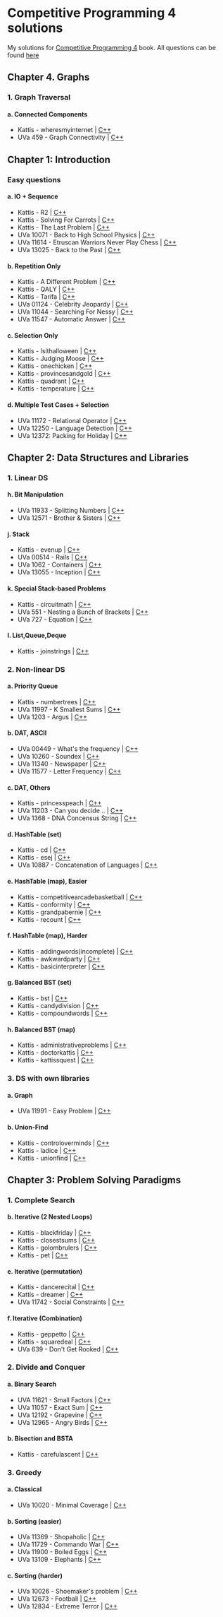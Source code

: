 # Competitive Programming 4 solutions
My solutions for [Competitive Programming 4](https://cpbook.net) book. All questions can be found [here](https://cpbook.net/methodstosolve)
## Chapter 4. Graphs
### 1. Graph Traversal
#### a. Connected Components
* Kattis - wheresmyinternet | [C++](./Chapter%204.%20Graphs/1.%20Graph%20Traversal/a.%20Connected%20Components/Kattis%20-%20wheresmyinternet.cpp)
* UVa 459 - Graph Connectivity | [C++](./Chapter%204.%20Graphs/1.%20Graph%20Traversal/a.%20Connected%20Components/UVa%20459%20-%20Graph%20Connectivity.cpp)


## Chapter 1: Introduction
### Easy questions
#### a. IO + Sequence
* Kattis - R2 | [C++](./Chapter%201:%20Introduction/Easy%20questions/a.%20IO%20+%20Sequence/Kattis%20-%20R2.cpp)
* Kattis - Solving For Carrots | [C++](./Chapter%201:%20Introduction/Easy%20questions/a.%20IO%20+%20Sequence/Kattis%20-%20Solving%20For%20Carrots.cpp)
* Kattis - The Last Problem | [C++](./Chapter%201:%20Introduction/Easy%20questions/a.%20IO%20+%20Sequence/Kattis%20-%20The%20Last%20Problem.cpp)
* UVa 10071 - Back to High School Physics | [C++](./Chapter%201:%20Introduction/Easy%20questions/a.%20IO%20+%20Sequence/UVa%2010071%20-%20Back%20to%20High%20School%20Physics.cpp)
* UVa 11614 - Etruscan Warriors Never Play Chess | [C++](./Chapter%201:%20Introduction/Easy%20questions/a.%20IO%20+%20Sequence/UVa%2011614%20-%20Etruscan%20Warriors%20Never%20Play%20Chess.cpp)
* UVa 13025 - Back to the Past | [C++](./Chapter%201:%20Introduction/Easy%20questions/a.%20IO%20+%20Sequence/UVa%2013025%20-%20Back%20to%20the%20Past.cpp)
#### b. Repetition Only
* Kattis - A Different Problem | [C++](./Chapter%201:%20Introduction/Easy%20questions/b.%20Repetition%20Only/Kattis%20-%20A%20Different%20Problem.cpp)
* Kattis - QALY | [C++](./Chapter%201:%20Introduction/Easy%20questions/b.%20Repetition%20Only/Kattis%20-%20QALY.cpp)
* Kattis - Tarifa | [C++](./Chapter%201:%20Introduction/Easy%20questions/b.%20Repetition%20Only/Kattis%20-%20Tarifa.cpp)
* UVa 01124 - Celebrity Jeopardy | [C++](./Chapter%201:%20Introduction/Easy%20questions/b.%20Repetition%20Only/UVa%2001124%20-%20Celebrity%20Jeopardy.cpp)
* UVa 11044 - Searching For Nessy | [C++](./Chapter%201:%20Introduction/Easy%20questions/b.%20Repetition%20Only/UVa%2011044%20-%20Searching%20For%20Nessy.cpp)
* UVa 11547 - Automatic Answer | [C++](./Chapter%201:%20Introduction/Easy%20questions/b.%20Repetition%20Only/UVa%2011547%20-%20Automatic%20Answer.cpp)
#### c. Selection Only
* Kattis - Isithalloween | [C++](./Chapter%201:%20Introduction/Easy%20questions/c.%20Selection%20Only/Kattis%20-%20Isithalloween.cpp)
* Kattis - Judging Moose | [C++](./Chapter%201:%20Introduction/Easy%20questions/c.%20Selection%20Only/Kattis%20-%20Judging%20Moose.cpp)
* Kattis - onechicken | [C++](./Chapter%201:%20Introduction/Easy%20questions/c.%20Selection%20Only/Kattis%20-%20onechicken.cpp)
* Kattis - provincesandgold | [C++](./Chapter%201:%20Introduction/Easy%20questions/c.%20Selection%20Only/Kattis%20-%20provincesandgold.cpp)
* Kattis - quadrant | [C++](./Chapter%201:%20Introduction/Easy%20questions/c.%20Selection%20Only/Kattis%20-%20quadrant.cpp)
* Kattis - temperature | [C++](./Chapter%201:%20Introduction/Easy%20questions/c.%20Selection%20Only/Kattis%20-%20temperature.cpp)
#### d. Multiple Test Cases + Selection
* UVa 11172 - Relational Operator | [C++](./Chapter%201:%20Introduction/Easy%20questions/d.%20Multiple%20Test%20Cases%20+%20Selection/UVa%2011172%20-%20Relational%20Operator.cpp)
* UVa 12250 - Language Detection | [C++](./Chapter%201:%20Introduction/Easy%20questions/d.%20Multiple%20Test%20Cases%20+%20Selection/UVa%2012250%20-%20Language%20Detection.cpp)
* UVa 12372: Packing for Holiday | [C++](./Chapter%201:%20Introduction/Easy%20questions/d.%20Multiple%20Test%20Cases%20+%20Selection/UVa%2012372:%20Packing%20for%20Holiday.cpp)

## Chapter 2: Data Structures and Libraries
### 1. Linear DS
#### h. Bit Manipulation
* UVa 11933 - Splitting Numbers | [C++](./Chapter%202:%20Data%20Structures%20and%20Libraries/1.%20Linear%20DS/h.%20Bit%20Manipulation/UVa%2011933%20-%20Splitting%20Numbers.cpp)
* UVa 12571 - Brother & Sisters | [C++](./Chapter%202:%20Data%20Structures%20and%20Libraries/1.%20Linear%20DS/h.%20Bit%20Manipulation/UVa%2012571%20-%20Brother%20&%20Sisters.cpp)
#### j. Stack
* Kattis - evenup | [C++](./Chapter%202:%20Data%20Structures%20and%20Libraries/1.%20Linear%20DS/j.%20Stack/Kattis%20-%20evenup.cpp)
* UVa 00514 - Rails | [C++](./Chapter%202:%20Data%20Structures%20and%20Libraries/1.%20Linear%20DS/j.%20Stack/UVa%2000514%20-%20Rails.cpp)
* UVa 1062 - Containers | [C++](./Chapter%202:%20Data%20Structures%20and%20Libraries/1.%20Linear%20DS/j.%20Stack/UVa%201062%20-%20Containers.cpp)
* UVa 13055 - Inception | [C++](./Chapter%202:%20Data%20Structures%20and%20Libraries/1.%20Linear%20DS/j.%20Stack/UVa%2013055%20-%20Inception.cpp)
#### k. Special Stack-based Problems
* Kattis - circuitmath | [C++](./Chapter%202:%20Data%20Structures%20and%20Libraries/1.%20Linear%20DS/k.%20Special%20Stack-based%20Problems/Kattis%20-%20circuitmath.cpp)
* UVa  551 - Nesting a Bunch of Brackets | [C++](./Chapter%202:%20Data%20Structures%20and%20Libraries/1.%20Linear%20DS/k.%20Special%20Stack-based%20Problems/UVa%20%20551%20-%20Nesting%20a%20Bunch%20of%20Brackets.cpp)
* UVa 727 - Equation | [C++](./Chapter%202:%20Data%20Structures%20and%20Libraries/1.%20Linear%20DS/k.%20Special%20Stack-based%20Problems/UVa%20727%20-%20Equation.cpp)
#### l. List,Queue,Deque
* Kattis - joinstrings | [C++](./Chapter%202:%20Data%20Structures%20and%20Libraries/1.%20Linear%20DS/l.%20List,Queue,Deque/Kattis%20-%20joinstrings.cpp)
### 2. Non-linear DS
#### a. Priority Queue
* Kattis - numbertrees | [C++](./Chapter%202:%20Data%20Structures%20and%20Libraries/2.%20Non-linear%20DS/a.%20Priority%20Queue/Kattis%20-%20numbertrees.cpp)
* UVa 11997 - K Smallest Sums | [C++](./Chapter%202:%20Data%20Structures%20and%20Libraries/2.%20Non-linear%20DS/a.%20Priority%20Queue/UVa%2011997%20-%20K%20Smallest%20Sums.cpp)
* UVa 1203 - Argus | [C++](./Chapter%202:%20Data%20Structures%20and%20Libraries/2.%20Non-linear%20DS/a.%20Priority%20Queue/UVa%201203%20-%20Argus.cpp)
#### b. DAT, ASCII
* UVa 00449 - What's the frequency | [C++](./Chapter%202:%20Data%20Structures%20and%20Libraries/2.%20Non-linear%20DS/b.%20DAT,%20ASCII/UVa%2000449%20-%20What's%20the%20frequency.cpp)
* UVa 10260 - Soundex | [C++](./Chapter%202:%20Data%20Structures%20and%20Libraries/2.%20Non-linear%20DS/b.%20DAT,%20ASCII/UVa%2010260%20-%20Soundex.cpp)
* UVa 11340 - Newspaper | [C++](./Chapter%202:%20Data%20Structures%20and%20Libraries/2.%20Non-linear%20DS/b.%20DAT,%20ASCII/UVa%2011340%20-%20Newspaper.cpp)
* UVa 11577 - Letter Frequency | [C++](./Chapter%202:%20Data%20Structures%20and%20Libraries/2.%20Non-linear%20DS/b.%20DAT,%20ASCII/UVa%2011577%20-%20Letter%20Frequency.cpp)
#### c. DAT, Others
* Kattis - princesspeach | [C++](./Chapter%202:%20Data%20Structures%20and%20Libraries/2.%20Non-linear%20DS/c.%20DAT,%20Others/Kattis%20-%20princesspeach.cpp)
* UVa 11203 - Can you decide .. | [C++](./Chapter%202:%20Data%20Structures%20and%20Libraries/2.%20Non-linear%20DS/c.%20DAT,%20Others/UVa%2011203%20-%20Can%20you%20decide%20...cpp)
* UVa 1368 - DNA Concensus String | [C++](./Chapter%202:%20Data%20Structures%20and%20Libraries/2.%20Non-linear%20DS/c.%20DAT,%20Others/UVa%201368%20-%20DNA%20Concensus%20String.cpp)
#### d. HashTable (set)
* Kattis - cd | [C++](./Chapter%202:%20Data%20Structures%20and%20Libraries/2.%20Non-linear%20DS/d.%20HashTable%20(set)/Kattis%20-%20cd.cpp)
* Kattis - esej | [C++](./Chapter%202:%20Data%20Structures%20and%20Libraries/2.%20Non-linear%20DS/d.%20HashTable%20(set)/Kattis%20-%20esej.cpp)
* UVa 10887 - Concatenation of Languages | [C++](./Chapter%202:%20Data%20Structures%20and%20Libraries/2.%20Non-linear%20DS/d.%20HashTable%20(set)/UVa%2010887%20-%20Concatenation%20of%20Languages.cpp)
#### e. HashTable (map), Easier
* Kattis - competitivearcadebasketball | [C++](./Chapter%202:%20Data%20Structures%20and%20Libraries/2.%20Non-linear%20DS/e.%20HashTable%20(map),%20Easier/Kattis%20-%20competitivearcadebasketball.cpp)
* Kattis - conformity | [C++](./Chapter%202:%20Data%20Structures%20and%20Libraries/2.%20Non-linear%20DS/e.%20HashTable%20(map),%20Easier/Kattis%20-%20conformity.cpp)
* Kattis - grandpabernie | [C++](./Chapter%202:%20Data%20Structures%20and%20Libraries/2.%20Non-linear%20DS/e.%20HashTable%20(map),%20Easier/Kattis%20-%20grandpabernie.cpp)
* Kattis - recount | [C++](./Chapter%202:%20Data%20Structures%20and%20Libraries/2.%20Non-linear%20DS/e.%20HashTable%20(map),%20Easier/Kattis%20-%20recount.cpp)
#### f. HashTable (map), Harder
* Kattis - addingwords(incomplete) | [C++](./Chapter%202:%20Data%20Structures%20and%20Libraries/2.%20Non-linear%20DS/f.%20HashTable%20(map),%20Harder/Kattis%20-%20addingwords(incomplete).cpp)
* Kattis - awkwardparty | [C++](./Chapter%202:%20Data%20Structures%20and%20Libraries/2.%20Non-linear%20DS/f.%20HashTable%20(map),%20Harder/Kattis%20-%20awkwardparty.cpp)
* Kattis - basicinterpreter | [C++](./Chapter%202:%20Data%20Structures%20and%20Libraries/2.%20Non-linear%20DS/f.%20HashTable%20(map),%20Harder/Kattis%20-%20basicinterpreter.cpp)
#### g. Balanced BST (set)
* Kattis - bst | [C++](./Chapter%202:%20Data%20Structures%20and%20Libraries/2.%20Non-linear%20DS/g.%20Balanced%20BST%20(set)/Kattis%20-%20bst.cpp)
* Kattis - candydivision | [C++](./Chapter%202:%20Data%20Structures%20and%20Libraries/2.%20Non-linear%20DS/g.%20Balanced%20BST%20(set)/Kattis%20-%20candydivision.cpp)
* Kattis - compoundwords | [C++](./Chapter%202:%20Data%20Structures%20and%20Libraries/2.%20Non-linear%20DS/g.%20Balanced%20BST%20(set)/Kattis%20-%20compoundwords.cpp)
#### h. Balanced BST (map)
* Kattis - administrativeproblems | [C++](./Chapter%202:%20Data%20Structures%20and%20Libraries/2.%20Non-linear%20DS/h.%20Balanced%20BST%20(map)/Kattis%20-%20administrativeproblems.cpp)
* Kattis - doctorkattis | [C++](./Chapter%202:%20Data%20Structures%20and%20Libraries/2.%20Non-linear%20DS/h.%20Balanced%20BST%20(map)/Kattis%20-%20doctorkattis.cpp)
* Kattis - kattissquest | [C++](./Chapter%202:%20Data%20Structures%20and%20Libraries/2.%20Non-linear%20DS/h.%20Balanced%20BST%20(map)/Kattis%20-%20kattissquest.cpp)
### 3. DS with own libraries
#### a. Graph
* UVa 11991 - Easy Problem | [C++](./Chapter%202:%20Data%20Structures%20and%20Libraries/3.%20DS%20with%20own%20libraries/a.%20Graph/UVa%2011991%20-%20Easy%20Problem.cpp)
#### b. Union-Find
* Kattis - controloverminds | [C++](./Chapter%202:%20Data%20Structures%20and%20Libraries/3.%20DS%20with%20own%20libraries/b.%20Union-Find/Kattis%20-%20controloverminds.cpp)
* Kattis - ladice | [C++](./Chapter%202:%20Data%20Structures%20and%20Libraries/3.%20DS%20with%20own%20libraries/b.%20Union-Find/Kattis%20-%20ladice.cpp)
* Kattis - unionfind | [C++](./Chapter%202:%20Data%20Structures%20and%20Libraries/3.%20DS%20with%20own%20libraries/b.%20Union-Find/Kattis%20-%20unionfind.cpp)




## Chapter 3: Problem Solving Paradigms
### 1. Complete Search
#### b. Iterative (2 Nested Loops)
* Kattis - blackfriday | [C++](./Chapter%203:%20Problem%20Solving%20Paradigms/1.%20Complete%20Search/b.%20Iterative%20(2%20Nested%20Loops)/Kattis%20-%20blackfriday.cpp)
* Kattis - closestsums | [C++](./Chapter%203:%20Problem%20Solving%20Paradigms/1.%20Complete%20Search/b.%20Iterative%20(2%20Nested%20Loops)/Kattis%20-%20closestsums.cpp)
* Kattis - golombrulers | [C++](./Chapter%203:%20Problem%20Solving%20Paradigms/1.%20Complete%20Search/b.%20Iterative%20(2%20Nested%20Loops)/Kattis%20-%20golombrulers.cpp)
* Kattis - pet | [C++](./Chapter%203:%20Problem%20Solving%20Paradigms/1.%20Complete%20Search/b.%20Iterative%20(2%20Nested%20Loops)/Kattis%20-%20pet.cpp)
#### e. Iterative (permutation)
* Kattis - dancerecital | [C++](./Chapter%203:%20Problem%20Solving%20Paradigms/1.%20Complete%20Search/e.%20Iterative%20(permutation)/Kattis%20-%20dancerecital.cpp)
* Kattis - dreamer | [C++](./Chapter%203:%20Problem%20Solving%20Paradigms/1.%20Complete%20Search/e.%20Iterative%20(permutation)/Kattis%20-%20dreamer.cpp)
* UVa 11742 - Social Constraints | [C++](./Chapter%203:%20Problem%20Solving%20Paradigms/1.%20Complete%20Search/e.%20Iterative%20(permutation)/UVa%2011742%20-%20Social%20Constraints.cpp)
#### f. Iterative (Combination)
* Kattis - geppetto | [C++](./Chapter%203:%20Problem%20Solving%20Paradigms/1.%20Complete%20Search/f.%20Iterative%20(Combination)/Kattis%20-%20geppetto.cpp)
* Kattis - squaredeal | [C++](./Chapter%203:%20Problem%20Solving%20Paradigms/1.%20Complete%20Search/f.%20Iterative%20(Combination)/Kattis%20-%20squaredeal.cpp)
* UVa 639 - Don't Get Rooked | [C++](./Chapter%203:%20Problem%20Solving%20Paradigms/1.%20Complete%20Search/f.%20Iterative%20(Combination)/UVa%20639%20-%20Don't%20Get%20Rooked.cpp)
### 2. Divide and Conquer
#### a. Binary Search
* UVA 11621 - Small Factors | [C++](./Chapter%203:%20Problem%20Solving%20Paradigms/2.%20Divide%20and%20Conquer/a.%20Binary%20Search/UVA%2011621%20-%20Small%20Factors.cpp)
* UVa 11057 - Exact Sum | [C++](./Chapter%203:%20Problem%20Solving%20Paradigms/2.%20Divide%20and%20Conquer/a.%20Binary%20Search/UVa%2011057%20-%20Exact%20Sum.cpp)
* UVa 12192 - Grapevine | [C++](./Chapter%203:%20Problem%20Solving%20Paradigms/2.%20Divide%20and%20Conquer/a.%20Binary%20Search/UVa%2012192%20-%20Grapevine.cpp)
* UVa 12965 - Angry Birds | [C++](./Chapter%203:%20Problem%20Solving%20Paradigms/2.%20Divide%20and%20Conquer/a.%20Binary%20Search/UVa%2012965%20-%20Angry%20Birds.cpp)
#### b. Bisection and BSTA
* Kattis - carefulascent | [C++](./Chapter%203:%20Problem%20Solving%20Paradigms/2.%20Divide%20and%20Conquer/b.%20Bisection%20and%20BSTA/Kattis%20-%20carefulascent.cpp)
### 3. Greedy
#### a. Classical
* UVa  10020 - Minimal Coverage | [C++](./Chapter%203:%20Problem%20Solving%20Paradigms/3.%20Greedy/a.%20Classical/UVa%20%2010020%20-%20Minimal%20Coverage.cpp)
#### b. Sorting (easier)
* UVa 11369 - Shopaholic | [C++](./Chapter%203:%20Problem%20Solving%20Paradigms/3.%20Greedy/b.%20Sorting%20(easier)/UVa%2011369%20-%20Shopaholic.cpp)
* UVa 11729 - Commando War | [C++](./Chapter%203:%20Problem%20Solving%20Paradigms/3.%20Greedy/b.%20Sorting%20(easier)/UVa%2011729%20-%20Commando%20War.cpp)
* UVa 11900 - Boiled Eggs | [C++](./Chapter%203:%20Problem%20Solving%20Paradigms/3.%20Greedy/b.%20Sorting%20(easier)/UVa%2011900%20-%20Boiled%20Eggs.cpp)
* UVa 13109 - Elephants | [C++](./Chapter%203:%20Problem%20Solving%20Paradigms/3.%20Greedy/b.%20Sorting%20(easier)/UVa%2013109%20-%20Elephants.cpp)
#### c. Sorting (harder)
* UVa 10026 - Shoemaker's problem | [C++](./Chapter%203:%20Problem%20Solving%20Paradigms/3.%20Greedy/c.%20Sorting%20(harder)/UVa%2010026%20-%20Shoemaker's%20problem.cpp)
* UVa 12673 - Football | [C++](./Chapter%203:%20Problem%20Solving%20Paradigms/3.%20Greedy/c.%20Sorting%20(harder)/UVa%2012673%20-%20Football.cpp)
* UVa 12834 - Extreme Terror | [C++](./Chapter%203:%20Problem%20Solving%20Paradigms/3.%20Greedy/c.%20Sorting%20(harder)/UVa%2012834%20-%20Extreme%20Terror.cpp)




